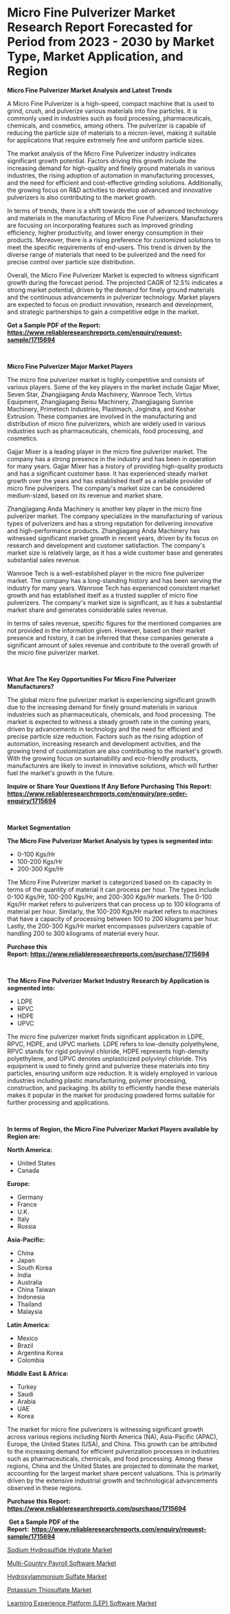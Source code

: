 <p><h1>Micro Fine Pulverizer Market Research Report Forecasted for Period from 2023 -  2030 by Market Type, Market Application, and Region</h1></p><p><strong>Micro Fine Pulverizer Market Analysis and Latest Trends</strong></p>
<p><p>A Micro Fine Pulverizer is a high-speed, compact machine that is used to grind, crush, and pulverize various materials into fine particles. It is commonly used in industries such as food processing, pharmaceuticals, chemicals, and cosmetics, among others. The pulverizer is capable of reducing the particle size of materials to a micron-level, making it suitable for applications that require extremely fine and uniform particle sizes.</p><p>The market analysis of the Micro Fine Pulverizer industry indicates significant growth potential. Factors driving this growth include the increasing demand for high-quality and finely ground materials in various industries, the rising adoption of automation in manufacturing processes, and the need for efficient and cost-effective grinding solutions. Additionally, the growing focus on R&D activities to develop advanced and innovative pulverizers is also contributing to the market growth.</p><p>In terms of trends, there is a shift towards the use of advanced technology and materials in the manufacturing of Micro Fine Pulverizers. Manufacturers are focusing on incorporating features such as improved grinding efficiency, higher productivity, and lower energy consumption in their products. Moreover, there is a rising preference for customized solutions to meet the specific requirements of end-users. This trend is driven by the diverse range of materials that need to be pulverized and the need for precise control over particle size distribution.</p><p>Overall, the Micro Fine Pulverizer Market is expected to witness significant growth during the forecast period. The projected CAGR of 12.5% indicates a strong market potential, driven by the demand for finely ground materials and the continuous advancements in pulverizer technology. Market players are expected to focus on product innovation, research and development, and strategic partnerships to gain a competitive edge in the market.</p></p>
<p><strong>Get a Sample PDF of the Report:&nbsp; <a href="https://www.reliableresearchreports.com/enquiry/request-sample/1715694">https://www.reliableresearchreports.com/enquiry/request-sample/1715694</a></strong></p>
<p>&nbsp;</p>
<p><strong>Micro Fine Pulverizer Major Market Players</strong></p>
<p><p>The micro fine pulverizer market is highly competitive and consists of various players. Some of the key players in the market include Gajjar Mixer, Seven Star, Zhangjiagang Anda Machinery, Wanrooe Tech, Virtus Equipment, Zhangjiagang Beisu Machinery, Zhangjiagang Sunrise Machinery, Primetech Industries, Plastmach, Jogindra, and Keshar Extrusion. These companies are involved in the manufacturing and distribution of micro fine pulverizers, which are widely used in various industries such as pharmaceuticals, chemicals, food processing, and cosmetics.</p><p>Gajjar Mixer is a leading player in the micro fine pulverizer market. The company has a strong presence in the industry and has been in operation for many years. Gajjar Mixer has a history of providing high-quality products and has a significant customer base. It has experienced steady market growth over the years and has established itself as a reliable provider of micro fine pulverizers. The company's market size can be considered medium-sized, based on its revenue and market share.</p><p>Zhangjiagang Anda Machinery is another key player in the micro fine pulverizer market. The company specializes in the manufacturing of various types of pulverizers and has a strong reputation for delivering innovative and high-performance products. Zhangjiagang Anda Machinery has witnessed significant market growth in recent years, driven by its focus on research and development and customer satisfaction. The company's market size is relatively large, as it has a wide customer base and generates substantial sales revenue.</p><p>Wanrooe Tech is a well-established player in the micro fine pulverizer market. The company has a long-standing history and has been serving the industry for many years. Wanrooe Tech has experienced consistent market growth and has established itself as a trusted supplier of micro fine pulverizers. The company's market size is significant, as it has a substantial market share and generates considerable sales revenue.</p><p>In terms of sales revenue, specific figures for the mentioned companies are not provided in the information given. However, based on their market presence and history, it can be inferred that these companies generate a significant amount of sales revenue and contribute to the overall growth of the micro fine pulverizer market.</p></p>
<p>&nbsp;</p>
<p><strong>What Are The Key Opportunities For Micro Fine Pulverizer Manufacturers?</strong></p>
<p><p>The global micro fine pulverizer market is experiencing significant growth due to the increasing demand for finely ground materials in various industries such as pharmaceuticals, chemicals, and food processing. The market is expected to witness a steady growth rate in the coming years, driven by advancements in technology and the need for efficient and precise particle size reduction. Factors such as the rising adoption of automation, increasing research and development activities, and the growing trend of customization are also contributing to the market's growth. With the growing focus on sustainability and eco-friendly products, manufacturers are likely to invest in innovative solutions, which will further fuel the market's growth in the future.</p></p>
<p><strong>Inquire or Share Your Questions If Any Before Purchasing This Report: <a href="https://www.reliableresearchreports.com/enquiry/pre-order-enquiry/1715694">https://www.reliableresearchreports.com/enquiry/pre-order-enquiry/1715694</a></strong></p>
<p>&nbsp;</p>
<p><strong>Market Segmentation</strong></p>
<p><strong>The Micro Fine Pulverizer Market Analysis by types is segmented into:</strong></p>
<p><ul><li>0-100 Kgs/Hr</li><li>100-200 Kgs/Hr</li><li>200-300 Kgs/Hr</li></ul></p>
<p><p>The Micro Fine Pulverizer market is categorized based on its capacity in terms of the quantity of material it can process per hour. The types include 0-100 Kgs/Hr, 100-200 Kgs/Hr, and 200-300 Kgs/Hr markets. The 0-100 Kgs/Hr market refers to pulverizers that can process up to 100 kilograms of material per hour. Similarly, the 100-200 Kgs/Hr market refers to machines that have a capacity of processing between 100 to 200 kilograms per hour. Lastly, the 200-300 Kgs/Hr market encompasses pulverizers capable of handling 200 to 300 kilograms of material every hour.</p></p>
<p><strong>Purchase this Report:&nbsp;<a href="https://www.reliableresearchreports.com/purchase/1715694">https://www.reliableresearchreports.com/purchase/1715694</a></strong></p>
<p>&nbsp;</p>
<p><strong>The Micro Fine Pulverizer Market Industry Research by Application is segmented into:</strong></p>
<p><ul><li>LDPE</li><li>RPVC</li><li>HDPE</li><li>UPVC</li></ul></p>
<p><p>The micro fine pulverizer market finds significant application in LDPE, RPVC, HDPE, and UPVC markets. LDPE refers to low-density polyethylene, RPVC stands for rigid polyvinyl chloride, HDPE represents high-density polyethylene, and UPVC denotes unplasticized polyvinyl chloride. This equipment is used to finely grind and pulverize these materials into tiny particles, ensuring uniform size reduction. It is widely employed in various industries including plastic manufacturing, polymer processing, construction, and packaging. Its ability to efficiently handle these materials makes it popular in the market for producing powdered forms suitable for further processing and applications.</p></p>
<p>&nbsp;</p>
<p><strong>In terms of Region, the Micro Fine Pulverizer Market Players available by Region are:</strong></p>
<p>
    <p> <strong> North America: </strong>
        <ul>
            <li>United States</li>
            <li>Canada</li>
        </ul>
        </p> 
    <p> <strong> Europe: </strong>
        <ul>
            <li>Germany</li>
            <li>France</li>
            <li>U.K.</li>
            <li>Italy</li>
            <li>Russia</li>
        </ul>
        </p> 
    <p> <strong> Asia-Pacific: </strong>
        <ul>
            <li>China</li>
            <li>Japan</li>
            <li>South Korea</li>
            <li>India</li>
            <li>Australia</li>
            <li>China Taiwan</li>
            <li>Indonesia</li>
            <li>Thailand</li>
            <li>Malaysia</li>
        </ul>
        </p> 
    <p> <strong> Latin America: </strong>
        <ul>
            <li>Mexico</li>
            <li>Brazil</li>
            <li>Argentina Korea</li>
            <li>Colombia</li>
        </ul>
        </p> 
    <p> <strong> Middle East & Africa: </strong>
        <ul>
            <li>Turkey</li>
            <li>Saudi</li>
            <li>Arabia</li>
            <li>UAE</li>
            <li>Korea</li>
        </ul>
    </p>
    </p>
<p><p>The market for micro fine pulverizers is witnessing significant growth across various regions including North America (NA), Asia-Pacific (APAC), Europe, the United States (USA), and China. This growth can be attributed to the increasing demand for efficient pulverization processes in industries such as pharmaceuticals, chemicals, and food processing. Among these regions, China and the United States are projected to dominate the market, accounting for the largest market share percent valuations. This is primarily driven by the extensive industrial growth and technological advancements observed in these regions.</p></p>
<p><strong>Purchase this Report: <a href="https://www.reliableresearchreports.com/purchase/1715694">https://www.reliableresearchreports.com/purchase/1715694</a></strong></p>
<p>&nbsp;<strong>Get a Sample PDF of the Report:&nbsp;&nbsp;<a href="https://www.reliableresearchreports.com/enquiry/request-sample/1715694">https://www.reliableresearchreports.com/enquiry/request-sample/1715694</a></strong></p>
<p><strong></strong></p>
<p><p><a href="https://www.linkedin.com/pulse/sodium-hydrosulfide-hydrate-market-research-report-unlocks-bqpsf/">Sodium Hydrosulfide Hydrate Market</a></p><p><a href="https://medium.com/@lilliandach2023/multi-country-payroll-software-market-insights-into-market-cagr-market-trends-and-growth-b075751ab84e">Multi-Country Payroll Software Market</a></p><p><a href="https://www.linkedin.com/pulse/hydroxylammonium-sulfate-market-challenges-opportunities-growth-jslof/">Hydroxylammonium Sulfate Market</a></p><p><a href="https://www.linkedin.com/pulse/decoding-potassium-thiosulfate-market-deep-dive-latest-trends-fkg0f/">Potassium Thiosulfate Market</a></p><p><a href="https://medium.com/@isomgleason/learning-experience-platform-lep-software-market-insight-market-trends-growth-forecasted-from-14f166e4167e">Learning Experience Platform (LEP) Software Market</a></p></p>
